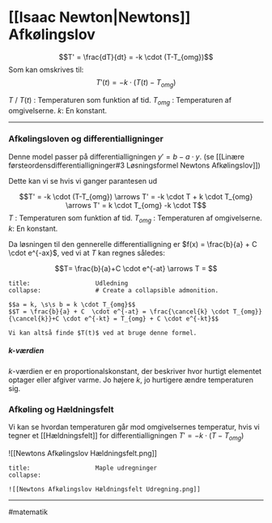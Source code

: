 # [[Isaac Newton|Newtons]] Afkølingslov

$$T' = \frac{dT}{dt} = -k \cdot (T-T_{omg})$$
Som kan omskrives til:
$$T'(t) = -k \cdot (T(t)-T_{omg})$$

$T$ / $T(t)$  : Temperaturen som funktion af tid.
$T_{omg}$ : Temperaturen af omgivelserne.
$k$: En konstant.

---
### Afkølingsloven og differentialligninger
Denne model passer på differentialligningen $y'=b-a \cdot y$. (se [[Linære førsteordensdifferentialligninger#3 Løsningsformel Newtons Afkølingslov]])

Dette kan vi se hvis vi ganger parantesen ud

$$T' = -k \cdot (T-T_{omg}) \arrows T' = -k \cdot T + k \cdot T_{omg} \arrows T' = k \cdot T_{omg} -k \cdot T$$
$T$  : Temperaturen som funktion af tid.
$T_{omg}$ : Temperaturen af omgivelserne.
$k$: En konstant.

Da løsningen til den gennerelle differentialligning er $f(x) =  \frac{b}{a} + C  \cdot e^{-ax}$, ved vi at $T$ kan regnes således:

$$T= \frac{b}{a}+C \cdot e^{-at} \arrows T = $$

```ad-example # Admonition type. See below for a list of available types.
title:                  Udledning
collapse:               # Create a collapsible admonition.

$$a = k, \s\s b = k \cdot T_{omg}$$
$$T = \frac{b}{a} + C  \cdot e^{-at} = \frac{\cancel{k} \cdot T_{omg}}{\cancel{k}}+C \cdot e^{-kt} = T_{omg} + C \cdot e^{-kt}$$

Vi kan altså finde $T(t)$ ved at bruge denne formel.

```

##### $k$-værdien

$k$-værdien er en proportionalskonstant, der beskriver hvor hurtigt elementet optager eller afgiver varme. Jo højere $k$, jo hurtigere ændre temperaturen sig.

### Afkøling og Hældningsfelt
Vi kan se hvordan temperaturen går mod omgivelsernes temperatur, hvis vi tegner et [[Hældningsfelt]] for differentialligningen $T' = -k \cdot (T-T_{omg})$

![[Newtons Afkølingslov Hældningsfelt.png]]

```ad-example # Admonition type. See below for a list of available types.
title:                  Maple udregninger
collapse:

![[Newtons Afkølingslov Hældningsfelt Udregning.png]]

```

---
#matematik 